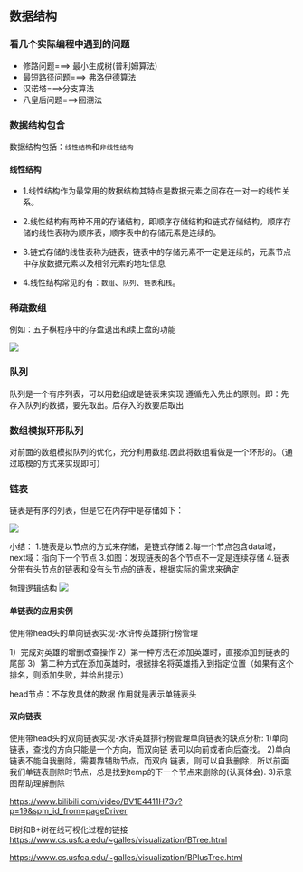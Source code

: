 ## 数据结构

### 看几个实际编程中遇到的问题
- 修路问题===> 最小生成树(普利姆算法)
- 最短路径问题===> 弗洛伊德算法
- 汉诺塔===>分支算法
- 八皇后问题===>回溯法


### 数据结构包含
数据结构包括：`线性结构`和`非线性结构`


#### 线性结构
- 1.线性结构作为最常用的数据结构其特点是数据元素之间存在一对一的线性关系。

- 2.线性结构有两种不用的存储结构，即顺序存储结构和链式存储结构。顺序存储的线性表称为顺序表，顺序表中的存储元素是连续的。

- 3.链式存储的线性表称为链表，链表中的存储元素不一定是连续的，元素节点中存放数据元素以及相邻元素的地址信息

- 4.线性结构常见的有：`数组`、`队列`、`链表`和`栈`。


### 稀疏数组
例如：五子棋程序中的存盘退出和续上盘的功能

![](https://img2020.cnblogs.com/blog/1231979/202105/1231979-20210529164304129-1570973556.png)


### 队列
队列是一个有序列表，可以用数组或是链表来实现
遵循先入先出的原则。即：先存入队列的数据，要先取出。后存入的数要后取出


### 数组模拟环形队列
对前面的数组模拟队列的优化，充分利用数组.因此将数组看做是一个环形的。（通过取模的方式来实现即可）


### 链表
链表是有序的列表，但是它在内存中是存储如下：

![](https://img2020.cnblogs.com/blog/1231979/202105/1231979-20210529164349767-221723963.png)


小结：
1.链表是以节点的方式来存储，是链式存储
2.每一个节点包含data域，next域：指向下一个节点
3.如图：发现链表的各个节点不一定是连续存储
4.链表分带有头节点的链表和没有头节点的链表，根据实际的需求来确定


物理逻辑结构
![](https://img2020.cnblogs.com/blog/1231979/202105/1231979-20210529164953338-998866737.png)


#### 单链表的应用实例
使用带head头的单向链表实现-水浒传英雄排行榜管理

1）完成对英雄的增删改查操作
2）第一种方法在添加英雄时，直接添加到链表的尾部
3）第二种方式在添加英雄时，根据排名将英雄插入到指定位置（如果有这个排名，则添加失败，并给出提示）



head节点：不存放具体的数据 作用就是表示单链表头


#### 双向链表
使用带head头的双向链表实现-水浒英雄排行榜管理单向链表的缺点分析:
    1)单向链表，查找的方向只能是一个方向，而双向链
    表可以向前或者向后查找。
    2)单向链表不能自我删除，需要靠辅助节点，而双向
    链表，则可以自我删除，所以前面我们单链表删除时节点，总是找到temp的下一个节点来删除的(认真体会).
    3)示意图帮助理解删除


https://www.bilibili.com/video/BV1E4411H73v?p=19&spm_id_from=pageDriver


B树和B+树在线可视化过程的链接
https://www.cs.usfca.edu/~galles/visualization/BTree.html

https://www.cs.usfca.edu/~galles/visualization/BPlusTree.html
